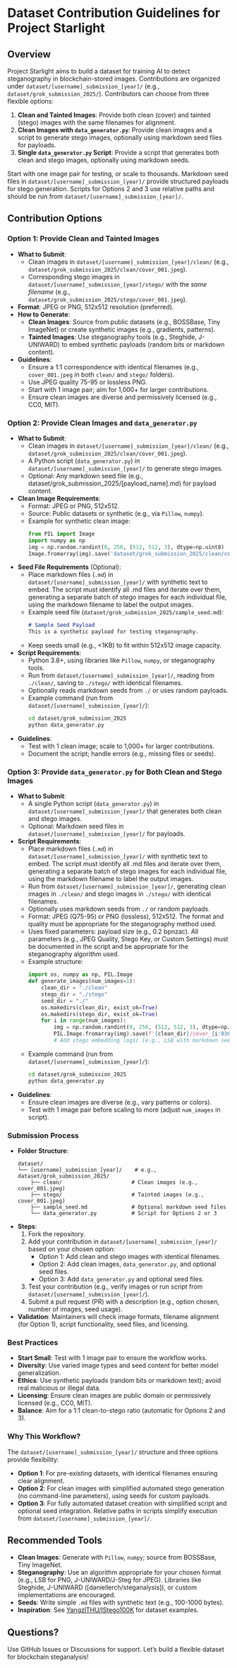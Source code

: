 # Dataset Contribution Guidelines for Project Starlight

## Overview

Project Starlight aims to build a dataset for training AI to detect steganography in blockchain-stored images. Contributions are organized under `dataset/[username]_submission_[year]/` (e.g., `dataset/grok_submission_2025/`). Contributors can choose from three flexible options:
1. **Clean and Tainted Images**: Provide both clean (cover) and tainted (stego) images with the same filenames for alignment.
2. **Clean Images with `data_generator.py`**: Provide clean images and a script to generate stego images, optionally using markdown seed files for payloads.
3. **Single `data_generator.py` Script**: Provide a script that generates both clean and stego images, optionally using markdown seeds.

Start with one image pair for testing, or scale to thousands. Markdown seed files in `dataset/[username]_submission_[year]/` provide structured payloads for stego generation. Scripts for Options 2 and 3 use relative paths and should be run from `dataset/[username]_submission_[year]/`.

## Contribution Options

### Option 1: Provide Clean and Tainted Images
- **What to Submit**:
  - Clean images in `dataset/[username]_submission_[year]/clean/` (e.g., `dataset/grok_submission_2025/clean/cover_001.jpeg`).
  - Corresponding stego images in `dataset/[username]_submission_[year]/stego/` with the *same filename* (e.g., `dataset/grok_submission_2025/stego/cover_001.jpeg`).
- **Format**: JPEG or PNG, 512x512 resolution (preferred).
- **How to Generate**:
  - **Clean Images**: Source from public datasets (e.g., BOSSBase, Tiny ImageNet) or create synthetic images (e.g., gradients, patterns).
  - **Tainted Images**: Use steganography tools (e.g., Steghide, J-UNIWARD) to embed synthetic payloads (random bits or markdown content).
- **Guidelines**:
  - Ensure a 1:1 correspondence with identical filenames (e.g., `cover_001.jpeg` in both `clean/` and `stego/` folders).
  - Use JPEG quality 75-95 or lossless PNG.
  - Start with 1 image pair; aim for 1,000+ for larger contributions.
  - Ensure clean images are diverse and permissively licensed (e.g., CC0, MIT).

### Option 2: Provide Clean Images and `data_generator.py`
- **What to Submit**:
  - Clean images in `dataset/[username]_submission_[year]/clean/` (e.g., `dataset/grok_submission_2025/clean/cover_001.jpeg`).
  - A Python script (`data_generator.py`) in `dataset/[username]_submission_[year]/` to generate stego images.
  - Optional: Any markdown seed file (e.g., dataset/grok_submission_2025/[payload_name].md) for payload content.
- **Clean Image Requirements**:
  - Format: JPEG or PNG, 512x512.
  - Source: Public datasets or synthetic (e.g., via `Pillow`, `numpy`).
  - Example for synthetic clean image:
    ```python
    from PIL import Image
    import numpy as np
    img = np.random.randint(0, 256, (512, 512, 3), dtype=np.uint8)
    Image.fromarray(img).save('dataset/grok_submission_2025/clean/cover_001.jpeg', 'JPEG', quality=85)
    ```
- **Seed File Requirements** (Optional):
  - Place markdown files (`.md`) in `dataset/[username]_submission_[year]/` with synthetic text to embed.  The script must identify all .md files and iterate over them, generating a separate batch of stego images for each individual file, using the markdown filename to label the output images.
  - Example seed file (`dataset/grok_submission_2025/sample_seed.md`):
    ```markdown
    # Sample Seed Payload
    This is a synthetic payload for testing steganography.
    ```
  - Keep seeds small (e.g., <1KB) to fit within 512x512 image capacity.
- **Script Requirements**:
  - Python 3.8+, using libraries like `Pillow`, `numpy`, or steganography tools.
  - Run from `dataset/[username]_submission_[year]/`, reading from `./clean/`, saving to `./stego/` with identical filenames.
  - Optionally reads markdown seeds from `./` or uses random payloads.
  - Example command (run from `dataset/[username]_submission_[year]/`):
    ```bash
    cd dataset/grok_submission_2025
    python data_generator.py
    ```
- **Guidelines**:
  - Test with 1 clean image; scale to 1,000+ for larger contributions.
  - Document the script; handle errors (e.g., missing files or seeds).

### Option 3: Provide `data_generator.py` for Both Clean and Stego Images
- **What to Submit**:
  - A single Python script (`data_generator.py`) in `dataset/[username]_submission_[year]/` that generates both clean and stego images.
  - Optional: Markdown seed files in `dataset/[username]_submission_[year]/` for payloads.
- **Script Requirements**:
  - Place markdown files (`.md`) in `dataset/[username]_submission_[year]/` with synthetic text to embed.  The script must identify all .md files and iterate over them, generating a separate batch of stego images for each individual file, using the markdown filename to label the output images.
  - Run from `dataset/[username]_submission_[year]/`, generating clean images in `./clean/` and stego images in `./stego/` with identical filenames.
  - Optionally uses markdown seeds from `./` or random payloads.
  - Format: JPEG (Q75-95) or PNG (lossless), 512x512. The format and quality must be appropriate for the steganography method used.
  - Uses fixed parameters: payload size (e.g., 0.2 bpnzac). All parameters (e.g., JPEG Quality, Stego Key, or Custom Settings) must be documented in the script and be appropriate for the steganography algorithm used.
  - Example structure:
    ```python
    import os, numpy as np, PIL.Image
    def generate_images(num_images=1):
        clean_dir = "./clean"
        stego_dir = "./stego"
        seed_dir = "./"
        os.makedirs(clean_dir, exist_ok=True)
        os.makedirs(stego_dir, exist_ok=True)
        for i in range(num_images):
            img = np.random.randint(0, 256, (512, 512, 3), dtype=np.uint8)
            PIL.Image.fromarray(img).save(f'{clean_dir}/cover_{i:03d}.jpeg', 'JPEG', quality=85)
            # Add stego embedding logic (e.g., LSB with markdown seed)
    ```
  - Example command (run from `dataset/[username]_submission_[year]/`):
    ```bash
    cd dataset/grok_submission_2025
    python data_generator.py
    ```
- **Guidelines**:
  - Ensure clean images are diverse (e.g., vary patterns or colors).
  - Test with 1 image pair before scaling to more (adjust `num_images` in script).

### Submission Process
- **Folder Structure**:
  ```
  dataset/
  └── [username]_submission_[year]/    # e.g., dataset/grok_submission_2025/
      ├── clean/                      # Clean images (e.g., cover_001.jpeg)
      ├── stego/                      # Tainted images (e.g., cover_001.jpeg)
      ├── sample_seed.md              # Optional markdown seed files
      └── data_generator.py           # Script for Options 2 or 3
  ```
- **Steps**:
  1. Fork the repository.
  2. Add your contribution in `dataset/[username]_submission_[year]/` based on your chosen option:
     - Option 1: Add clean and stego images with identical filenames.
     - Option 2: Add clean images, `data_generator.py`, and optional seed files.
     - Option 3: Add `data_generator.py` and optional seed files.
  3. Test your contribution (e.g., verify images or run script from `dataset/[username]_submission_[year]/`).
  4. Submit a pull request (PR) with a description (e.g., option chosen, number of images, seed usage).
- **Validation**: Maintainers will check image formats, filename alignment (for Option 1), script functionality, seed files, and licensing.

### Best Practices
- **Start Small**: Test with 1 image pair to ensure the workflow works.
- **Diversity**: Use varied image types and seed content for better model generalization.
- **Ethics**: Use synthetic payloads (random bits or markdown text); avoid real malicious or illegal data.
- **Licensing**: Ensure clean images are public domain or permissively licensed (e.g., CC0, MIT).
- **Balance**: Aim for a 1:1 clean-to-stego ratio (automatic for Options 2 and 3).

### Why This Workflow?
The `dataset/[username]_submission_[year]/` structure and three options provide flexibility:
- **Option 1**: For pre-existing datasets, with identical filenames ensuring clear alignment.
- **Option 2**: For clean images with simplified automated stego generation (no command-line parameters), using seeds for custom payloads.
- **Option 3**: For fully automated dataset creation with simplified script and optional seed integration.
Relative paths in scripts simplify execution from `dataset/[username]_submission_[year]/`.

## Recommended Tools
- **Clean Images**: Generate with `Pillow`, `numpy`; source from BOSSBase, Tiny ImageNet.
- **Steganography**: Use an algorithm appropriate for your chosen format (e.g., LSB for PNG, J-UNIWARD/J-Steg for JPEG). Libraries like Steghide, J-UNIWARD ([daniellerch/steganalysis]), or custom implementations are encouraged.
- **Seeds**: Write simple `.md` files with synthetic text (e.g., 100-1000 bytes).
- **Inspiration**: See [YangzlTHU/IStego100K](https://github.com/YangzlTHU/IStego100K) for dataset examples.

## Questions?
Use GitHub Issues or Discussions for support. Let’s build a flexible dataset for blockchain steganalysis!
